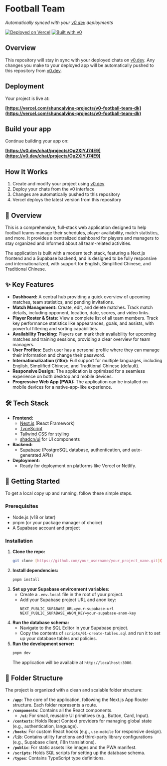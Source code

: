 # Football Team

*Automatically synced with your [v0.dev](https://v0.dev) deployments*

[![Deployed on Vercel](https://img.shields.io/badge/Deployed%20on-Vercel-black?style=for-the-badge&logo=vercel)](https://vercel.com/shuncalvins-projects/v0-football-team-dk)
[![Built with v0](https://img.shields.io/badge/Built%20with-v0.dev-black?style=for-the-badge)](https://v0.dev/chat/projects/Op2XlYJ74E9)

## Overview

This repository will stay in sync with your deployed chats on [v0.dev](https://v0.dev).
Any changes you make to your deployed app will be automatically pushed to this repository from [v0.dev](https://v0.dev).

## Deployment

Your project is live at:

**[https://vercel.com/shuncalvins-projects/v0-football-team-dk](https://vercel.com/shuncalvins-projects/v0-football-team-dk)**

## Build your app

Continue building your app on:

**[https://v0.dev/chat/projects/Op2XlYJ74E9](https://v0.dev/chat/projects/Op2XlYJ74E9)**

## How It Works

1. Create and modify your project using [v0.dev](https://v0.dev)
2. Deploy your chats from the v0 interface
3. Changes are automatically pushed to this repository
4. Vercel deploys the latest version from this repository

## 🌟 Overview

This is a comprehensive, full-stack web application designed to help football teams manage their schedules, player availability, match statistics, and more. It provides a centralized dashboard for players and managers to stay organized and informed about all team-related activities.

The application is built with a modern tech stack, featuring a Next.js frontend and a Supabase backend, and is designed to be fully responsive and internationalized, with support for English, Simplified Chinese, and Traditional Chinese.

## ✨ Key Features

-   **Dashboard:** A central hub providing a quick overview of upcoming matches, team statistics, and pending invitations.
-   **Match Management:** Create, edit, and delete matches. Track match details, including opponent, location, date, scores, and video links.
-   **Player Roster & Stats:** View a complete list of all team members. Track key performance statistics like appearances, goals, and assists, with powerful filtering and sorting capabilities.
-   **Availability Tracking:** Players can mark their availability for upcoming matches and training sessions, providing a clear overview for team managers.
-   **User Profiles:** Each user has a personal profile where they can manage their information and change their password.
-   **Internationalization (i18n):** Full support for multiple languages, including English, Simplified Chinese, and Traditional Chinese (default).
-   **Responsive Design:** The application is optimized for a seamless experience on both desktop and mobile devices.
-   **Progressive Web App (PWA):** The application can be installed on mobile devices for a native-app-like experience.

## 🛠️ Tech Stack

-   **Frontend:**
    -   [Next.js](https://nextjs.org/) (React Framework)
    -   [TypeScript](https://www.typescriptlang.org/)
    -   [Tailwind CSS](https://tailwindcss.com/) for styling
    -   [shadcn/ui](https://ui.shadcn.com/) for UI components
-   **Backend:**
    -   [Supabase](https://supabase.io/) (PostgreSQL database, authentication, and auto-generated APIs)
-   **Deployment:**
    -   Ready for deployment on platforms like Vercel or Netlify.

## 🚀 Getting Started

To get a local copy up and running, follow these simple steps.

### Prerequisites

-   Node.js (v18 or later)
-   pnpm (or your package manager of choice)
-   A Supabase account and project

### Installation

1.  **Clone the repo:**
    ```sh
    git clone [https://github.com/your_username/your_project_name.git](https://github.com/your_username/your_project_name.git)
    ```
2.  **Install dependencies:**
    ```sh
    pnpm install
    ```
3.  **Set up your Supabase environment variables:**
    -   Create a `.env.local` file in the root of your project.
    -   Add your Supabase project URL and anon key:
        ```
        NEXT_PUBLIC_SUPABASE_URL=your-supabase-url
        NEXT_PUBLIC_SUPABASE_ANON_KEY=your-supabase-anon-key
        ```
4.  **Run the database schema:**
    -   Navigate to the SQL Editor in your Supabase project.
    -   Copy the contents of `scripts/01-create-tables.sql` and run it to set up your database tables and policies.
5.  **Run the development server:**
    ```sh
    pnpm dev
    ```
    The application will be available at `http://localhost:3000`.

## 📂 Folder Structure

The project is organized with a clean and scalable folder structure:

-   **`/app`**: The core of the application, following the Next.js App Router structure. Each folder represents a route.
-   **`/components`**: Contains all the React components.
    -   **`/ui`**: For small, reusable UI primitives (e.g., Button, Card, Input).
-   **`/contexts`**: Holds React Context providers for managing global state (e.g., authentication, language).
-   **`/hooks`**: For custom React hooks (e.g., `use-mobile` for responsive design).
-   **`/lib`**: Contains utility functions and third-party library configurations (e.g., Supabase client, i18n translations).
-   **`/public`**: For static assets like images and the PWA manifest.
-   **`/scripts`**: Holds SQL scripts for setting up the database schema.
-   **`/types`**: Contains TypeScript type definitions.

